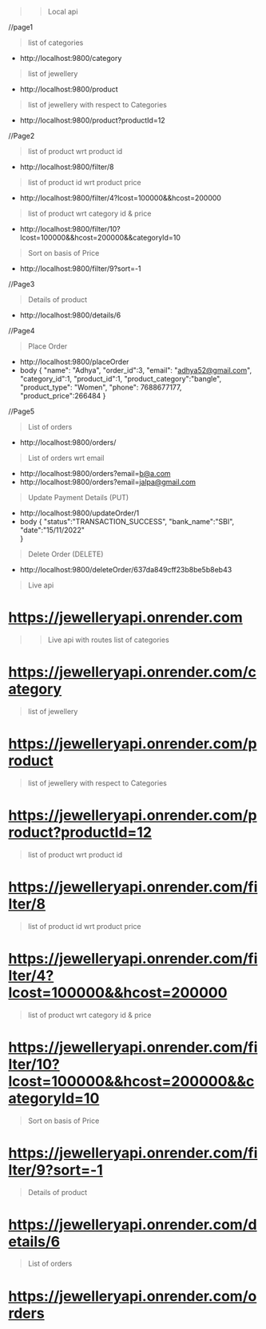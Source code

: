 >> Local api

//page1

> list of categories
* http://localhost:9800/category

> list of jewellery
* http://localhost:9800/product

> list of jewellery with respect to Categories
* http://localhost:9800/product?productId=12


//Page2

> list of product wrt product id
* http://localhost:9800/filter/8

> list of product id wrt product price
* http://localhost:9800/filter/4?lcost=100000&&hcost=200000

>list of product wrt category id & price
* http://localhost:9800/filter/10?lcost=100000&&hcost=200000&&categoryId=10

>Sort on basis of Price
* http://localhost:9800/filter/9?sort=-1


//Page3

> Details of product
* http://localhost:9800/details/6


//Page4

> Place Order
* http://localhost:9800/placeOrder
* body
 {
        "name": "Adhya",
        "order_id":3,
        "email": "adhya52@gmail.com",
        "category_id":1,
        "product_id":1,
        "product_category":"bangle",
        "product_type": "Women",
        "phone": 7688677177,
        "product_price":266484
    }

//Page5

> List of orders
* http://localhost:9800/orders/

> List of orders wrt email
* http://localhost:9800/orders?email=b@a.com
* http://localhost:9800/orders?email=jalpa@gmail.com

> Update Payment Details (PUT)
* http://localhost:9800/updateOrder/1
* body
{
        "status":"TRANSACTION_SUCCESS",
        "bank_name":"SBI",
        "date":"15/11/2022"        
}

> Delete Order (DELETE)
* http://localhost:9800/deleteOrder/637da849cff23b8be5b8eb43



> Live api 
# https://jewelleryapi.onrender.com

>> Live api with routes
> list of categories
# https://jewelleryapi.onrender.com/category

> list of jewellery
# https://jewelleryapi.onrender.com/product

> list of jewellery with respect to Categories
# https://jewelleryapi.onrender.com/product?productId=12

> list of product wrt product id
# https://jewelleryapi.onrender.com/filter/8

> list of product id wrt product price
# https://jewelleryapi.onrender.com/filter/4?lcost=100000&&hcost=200000

>list of product wrt category id & price
# https://jewelleryapi.onrender.com/filter/10?lcost=100000&&hcost=200000&&categoryId=10

>Sort on basis of Price
# https://jewelleryapi.onrender.com/filter/9?sort=-1

> Details of product
# https://jewelleryapi.onrender.com/details/6

> List of orders
# https://jewelleryapi.onrender.com/orders
